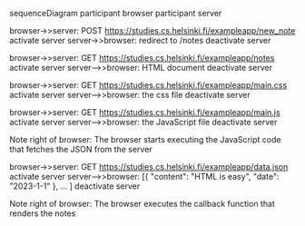sequenceDiagram
  participant browser
  participant server

  browser->>server: POST 
https://studies.cs.helsinki.fi/exampleapp/new_note
  activate server
  server->>browser: redirect to /notes
  deactivate server

  browser->>server: GET https://studies.cs.helsinki.fi/exampleapp/notes
  activate server
  server-->>browser: HTML document
  deactivate server

  browser->>server: GET https://studies.cs.helsinki.fi/exampleapp/main.css
  activate server
  server-->>browser: the css file
  deactivate server
  
  browser->>server: GET https://studies.cs.helsinki.fi/exampleapp/main.js
  activate server
  server-->>browser: the JavaScript file
  deactivate server
  
  Note right of browser: The browser starts executing the JavaScript code that fetches the JSON from the server
  
  browser->>server: GET https://studies.cs.helsinki.fi/exampleapp/data.json
  activate server
  server-->>browser: [{ "content": "HTML is easy", "date": "2023-1-1" }, ... ]
  deactivate server    
  
  Note right of browser: The browser executes the callback function that renders the notes 
